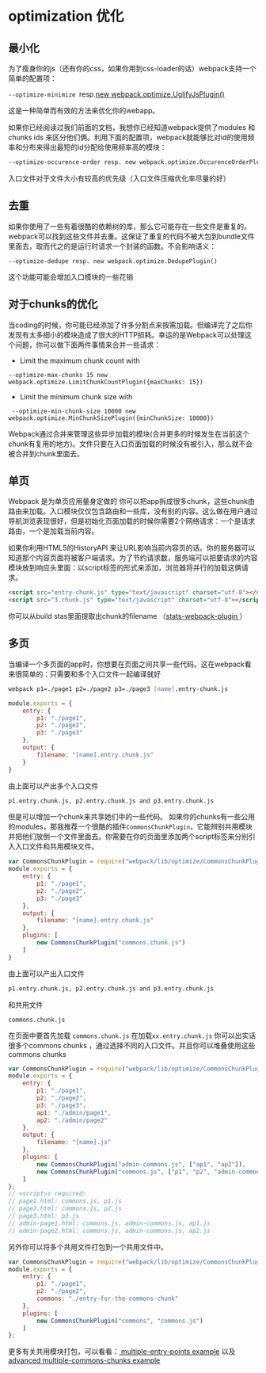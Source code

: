 # optimization 优化

## 最小化

为了瘦身你的js（还有你的css，如果你用到css-loader的话）webpack支持一个简单的配置项：

```--optimize-minimize ```resp.[new webpack.optimize.UglifyJsPlugin()](http://webpack.github.io/docs/list-of-plugins.html#uglifyjsplugin) 

这是一种简单而有效的方法来优化你的webapp。

如果你已经阅读过我们前面的文档，我想你已经知道webpack提供了modules 和 chunks ids 来区分他们俩。利用下面的配置项，webpack就能够比对id的使用频率和分布来得出最短的id分配给使用频率高的模块：

``` zsh
--optimize-occurence-order resp. new webpack.optimize.OccurenceOrderPlugin()

```
入口文件对于文件大小有较高的优先级（入口文件压缩优化率尽量的好）

## 去重
如果你使用了一些有着很酷的依赖树的库，那么它可能存在一些文件是重复的。webpack可以找到这些文件并去重。这保证了重复的代码不被大包到bundle文件里面去，取而代之的是运行时请求一个封装的函数。不会影响语义：
```
--optimize-dedupe resp. new webpack.optimize.DedupePlugin()

```
这个功能可能会增加入口模块的一些花销

##  对于chunks的优化

当coding的时候，你可能已经添加了许多分割点来按需加载。但编译完了之后你发现有太多细小的模块造成了很大的HTTP损耗。幸运的是Webpack可以处理这个问题，你可以做下面两件事情来合并一些请求：
* Limit the maximum chunk count with 
```
--optimize-max-chunks 15 new webpack.optimize.LimitChunkCountPlugin({maxChunks: 15})
```
* Limit the minimum chunk size with 
```
 --optimize-min-chunk-size 10000 new webpack.optimize.MinChunkSizePlugin({minChunkSize: 10000})
```
Webpack通过合并来管理这些异步加载的模块(合并更多的时候发生在当前这个chunk有复用的地方)。文件只要在入口页面加载的时候没有被引入，那么就不会被合并到chunk里面去。

## 单页

Webpack 是为单页应用量身定做的
你可以把app拆成很多chunk，这些chunk由路由来加载。入口模块仅仅包含路由和一些库，没有别的内容。这么做在用户通过导航浏览表现很好，但是初始化页面加载的时候你需要2个网络请求：一个是请求路由，一个是加载当前内容。

如果你利用HTML5的HistoryAPI 来让URL影响当前内容页的话。你的服务器可以知道那个内容页面将被客户端请求。为了节约请求数，服务端可以把要请求的内容模块放到响应头里面：以script标签的形式来添加，浏览器将并行的加载这俩请求。

```html
<script src="entry-chunk.js" type="text/javascript" charset="utf-8"></script>
<script src="3.chunk.js" type="text/javascript" charset="utf-8"></script>
```
你可以从build stas里面提取出chunk的filename （[stats-webpack-plugin ](https://www.npmjs.com/package/stats-webpack-plugin)）

## 多页

当编译一个多页面的app时，你想要在页面之间共享一些代码。这在webpack看来很简单的：只需要和多个入口文件一起编译就好
```zsh
webpack p1=./page1 p2=./page2 p3=./page3 [name].entry-chunk.js
```
```js
module.exports = {
    entry: {
        p1: "./page1",
        p2: "./page2",
        p3: "./page3"
    },
    output: {
        filename: "[name].entry.chunk.js"
    }
}
```
由上面可以产出多个入口文件
```zsh
p1.entry.chunk.js, p2.entry.chunk.js and p3.entry.chunk.js
```
但是可以增加一个chunk来共享她们中的一些代码。
如果你的chunks有一些公用的modules，那我推荐一个很酷的插件``` CommonsChunkPlugin ```，它能辨别共用模块并把他们放倒一个文件里面去。你需要在你的页面里添加两个script标签来分别引入入口文件和共用模块文件。
``` js
var CommonsChunkPlugin = require("webpack/lib/optimize/CommonsChunkPlugin");
module.exports = {
    entry: {
        p1: "./page1",
        p2: "./page2",
        p3: "./page3"
    },
    output: {
        filename: "[name].entry.chunk.js"
    },
    plugins: [
        new CommonsChunkPlugin("commons.chunk.js")
    ]
}

```
由上面可以产出入口文件
```zsh
p1.entry.chunk.js, p2.entry.chunk.js and p3.entry.chunk.js
```
和共用文件
```
commons.chunk.js
```
在页面中要首先加载 ```commons.chunk.js``` 在加载```xx.entry.chunk.js```
你可以出实话很多个commons chunks ，通过选择不同的入口文件。并且你可以堆叠使用这些commons chunks
``` js
var CommonsChunkPlugin = require("webpack/lib/optimize/CommonsChunkPlugin");
module.exports = {
    entry: {
        p1: "./page1",
        p2: "./page2",
        p3: "./page3",
        ap1: "./admin/page1",
        ap2: "./admin/page2"
    },
    output: {
        filename: "[name].js"
    },
    plugins: [
        new CommonsChunkPlugin("admin-commons.js", ["ap1", "ap2"]),
        new CommonsChunkPlugin("commons.js", ["p1", "p2", "admin-commons.js"])
    ]
};
// <script>s required:
// page1.html: commons.js, p1.js
// page2.html: commons.js, p2.js
// page3.html: p3.js
// admin-page1.html: commons.js, admin-commons.js, ap1.js
// admin-page2.html: commons.js, admin-commons.js, ap2.js
```

另外你可以将多个共用文件打包到一个共用文件中。
``` js
var CommonsChunkPlugin = require("webpack/lib/optimize/CommonsChunkPlugin");
module.exports = {
    entry: {
        p1: "./page1",
        p2: "./page2",
        commons: "./entry-for-the-commons-chunk"
    },
    plugins: [
        new CommonsChunkPlugin("commons", "commons.js")
    ]
};
```
更多有关共用模块打包，可以看看：[ multiple-entry-points example](https://github.com/webpack/webpack/tree/master/examples/multiple-entry-points) 以及 [advanced multiple-commons-chunks example](https://github.com/webpack/webpack/tree/master/examples/multiple-commons-chunks)
